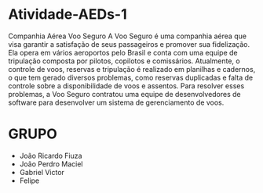 # Atividade-AEDs-1

Companhia Aérea Voo Seguro
A Voo Seguro é uma companhia aérea que visa garantir a satisfação de seus passageiros e
promover sua fidelização. Ela opera em vários aeroportos pelo Brasil e conta com uma equipe
de tripulação composta por pilotos, copilotos e comissários. Atualmente, o controle de voos,
reservas e tripulação é realizado em planilhas e cadernos, o que tem gerado diversos
problemas, como reservas duplicadas e falta de controle sobre a disponibilidade de voos e
assentos. Para resolver esses problemas, a Voo Seguro contratou uma equipe de
desenvolvedores de software para desenvolver um sistema de gerenciamento de voos.

# GRUPO
- João Ricardo Fiuza
- João Perdro Maciel
- Gabriel Victor 
- Felipe 
